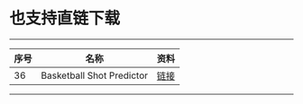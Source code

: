 也支持直链下载
===========================

****
	
|序号|名称|资料|
|---|---|---|
|36|Basketball Shot Predictor|[链接](https://usercontent.one/wp/www.computervision.zone/wp-content/uploads/2021/12/Files.zip?media=1632743877)

****